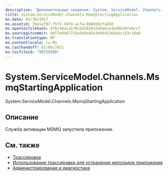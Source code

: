 ```yaml
---
description: 'Дополнительные сведения: System. ServiceModel. Channels. Мсмкстартингаппликатион'
title: System.ServiceModel.Channels.MsmqStartingApplication
ms.date: 03/30/2017
ms.assetid: 76e1af87-f5f2-4974-acfa-868b56cfa450
ms.openlocfilehash: 67bc48aca570cbd2828a2d5a4ce1b48b36fa9ccf
ms.sourcegitcommit: ddf7edb67715a5b9a45e3dd44536dabc153c1de0
ms.translationtype: MT
ms.contentlocale: ru-RU
ms.lasthandoff: 02/06/2021
ms.locfileid: "99759280"
---
```

# <a name="systemservicemodelchannelsmsmqstartingapplication"></a>System.ServiceModel.Channels.MsmqStartingApplication

System.ServiceModel.Channels.MsmqStartingApplication  
  
## <a name="description"></a>Описание  

 Служба активации MSMQ запустила приложение.  
  
## <a name="see-also"></a>См. также

- [Трассировка](index.md)
- [Использование трассировки для устранения неполадок приложения](using-tracing-to-troubleshoot-your-application.md)
- [Администрирование и диагностика](../index.md)
